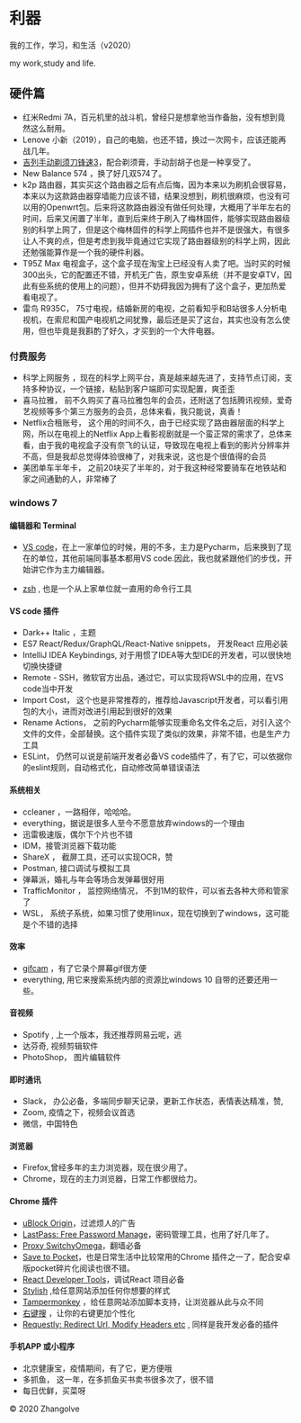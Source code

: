 

# 利器

我的工作，学习，和生活（v2020）

my work,study and life.

## 硬件篇

* 红米Redmi 7A，百元机里的战斗机，曾经只是想拿他当作备胎，没有想到竟然这么耐用。
* Lenove 小新（2019），自己的电脑，也还不错，换过一次网卡，应该还能再战几年。
* [吉列手动剃须刀锋速3](https://item.jd.com/959960.html)，配合剃须膏，手动刮胡子也是一种享受了。
* New Balance 574 ，换了好几双574了。
* k2p 路由器，其实买这个路由器之后有点后悔，因为本来以为刷机会很容易，本来以为这款路由器穿墙能力应该不错，结果没想到，刷机很麻烦，也没有可以用的Openwrt包。后来将这款路由器没有做任何处理，大概用了半年左右的时间，后来又闲置了半年，直到后来终于刷入了梅林固件，能够实现路由器级别的科学上网了，但是这个梅林固件的科学上网插件也并不是很强大，有很多让人不爽的点，但是考虑到我毕竟通过它实现了路由器级别的科学上网，因此还勉强能算作是一个我的硬件利器。
* T95Z Max 电视盒子，这个盒子现在淘宝上已经没有人卖了吧。当时买的时候300出头，它的配置还不错，开机无广告，原生安卓系统（并不是安卓TV，因此有些系统的使用上的问题），但并不妨碍我因为拥有了这个盒子，更加热爱看电视了。
* 雷鸟 R935C， 75寸电视，结婚新房的电视，之前看知乎和B站很多人分析电视机，在索尼和国产电视机之间犹豫，最后还是买了这台，其实也没有怎么使用，但也毕竟是我斟酌了好久，才买到的一个大件电器。


### 付费服务

* 科学上网服务 ，现在的科学上网平台，真是越来越先进了，支持节点订阅，支持多种协议，一个链接，粘贴到客户端即可实现配置，爽歪歪
* 喜马拉雅， 前不久购买了喜马拉雅包年的会员，还附送了包括腾讯视频，爱奇艺视频等多个第三方服务的会员，总体来看，我只能说，真香！
* Netflix合租账号， 这个用的时间不久，由于已经实现了路由器层面的科学上网，所以在电视上的Netflix App上看影视剧就是一个蛮正常的需求了，总体来看，由于我的电视盒子没有奈飞的认证，导致现在电视上看到的影片分辨率并不高，但是我却总觉得体验很棒了，对我来说，这也是个很值得的会员
* 美团单车半年卡， 之前20块买了半年的，对于我这种经常要骑车在地铁站和家之间通勤的人，非常棒了


### windows 7 

#### 编辑器和 Terminal


* [VS code](https://code.visualstudio.com/)，在上一家单位的时候，用的不多，主力是Pycharm，后来换到了现在的单位，其他前端同事基本都用VS code.因此，我也就紧跟他们的步伐，开始讲它作为主力编辑器。

* [zsh](https://ohmyz.sh/) , 也是一个从上家单位就一直用的命令行工具

#### VS code 插件

* Dark++ Italic ，主题
* ES7 React/Redux/GraphQL/React-Native snippets， 开发React 应用必装
* IntelliJ IDEA Keybindings, 对于用惯了IDEA等大型IDE的开发者，可以很快地切换快捷键
* Remote - SSH，微软官方出品，通过它，可以实现将WSL中的应用，在VS code当中开发
* Import Cost， 这个也是非常推荐的，推荐给Javascript开发者，可以看引用包的大小，进而对改进引用起到很好的效果
* Rename Actions， 之前的Pycharm能够实现重命名文件名之后，对引入这个文件的文件，全部替换。这个插件实现了类似的效果，非常不错，也是生产力工具
* ESLint， 仍然可以说是前端开发者必备VS code插件了，有了它，可以依据你的eslint规则，自动格式化，自动修改简单错误语法


#### 系统相关


* ccleaner ，一路相伴，哈哈哈。
* everything，据说是很多人至今不愿意放弃windows的一个理由
* 迅雷极速版，偶尔下个片也不错
* IDM，接管浏览器下载功能
* ShareX ， 截屏工具，还可以实现OCR，赞
* Postman, 接口调试与模拟工具
* 弹幕派，婚礼与年会等场合发弹幕很好用
* TrafficMonitor ， 监控网络情况， 不到1M的软件，可以省去各种大师和管家了
* WSL， 系统子系统，如果习惯了使用linux，现在切换到了windows，这可能是个不错的选择


#### 效率

* [gifcam](https://gifcam.en.softonic.com/) ，有了它录个屏幕gif很方便
* everything, 用它来搜索系统内部的资源比windows 10 自带的还要还用一些。


#### 音视频

* Spotify , 上一个版本，我还推荐网易云呢，逃
* 达芬奇,  视频剪辑软件
* PhotoShop， 图片编辑软件


#### 即时通讯

* Slack， 办公必备，多端同步聊天记录，更新工作状态，表情表达精准，赞,
* Zoom, 疫情之下，视频会议首选
* 微信，中国特色

#### 浏览器

* Firefox,曾经多年的主力浏览器，现在很少用了。
* Chrome，现在的主力浏览器，日常工作都很给力。

#### Chrome 插件

* [uBlock Origin](https://chrome.google.com/webstore/detail/ublock-origin/cjpalhdlnbpafiamejdnhcphjbkeiagm?utm_source=chrome-app-launcher-info-dialog)，过滤烦人的广告
* [LastPass: Free Password Manage](https://chrome.google.com/webstore/detail/lastpass-free-password-ma/hdokiejnpimakedhajhdlcegeplioahd)，密码管理工具，也用了好几年了。
* [Proxy SwitchyOmega](https://chrome.google.com/webstore/detail/proxy-switchyomega/padekgcemlokbadohgkifijomclgjgif)，翻墙必备
* [Save to Pocket](https://chrome.google.com/webstore/detail/save-to-pocket/niloccemoadcdkdjlinkgdfekeahmflj?utm_source=chrome-app-launcher-info-dialog)，也是日常生活中比较常用的Chrome 插件之一了，配合安卓版pocket碎片化阅读也很不错。
* [React Developer Tools](https://chrome.google.com/webstore/detail/react-developer-tools/fmkadmapgofadopljbjfkapdkoienihi?utm_source=chrome-app-launcher-info-dialog)，调试React 项目必备 
* [Stylish](https://chrome.google.com/webstore/detail/stylish-custom-themes-for/fjnbnpbmkenffdnngjfgmeleoegfcffe?utm_source=chrome-app-launcher-info-dialog) ,给任意网站添加任何你想要的样式
* [Tampermonkey](https://chrome.google.com/webstore/detail/dhdgffkkebhmkfjojejmpbldmpobfkfo?utm_source=chrome-app-launcher-info-dialog) ，给任意网站添加脚本支持，让浏览器从此与众不同
* [右键搜](https://chrome.google.com/webstore/detail/phlfmkfpmphogkomddckmggcfpmfchpn?utm_source=chrome-app-launcher-info-dialog) ，让你的右键更加个性化
* [Requestly: Redirect Url, Modify Headers etc](https://chrome.google.com/webstore/detail/requestly-redirect-url-mo/mdnleldcmiljblolnjhpnblkcekpdkpa) , 同样是我开发必备的插件 

#### 手机APP 或小程序

* 北京健康宝，疫情期间，有了它，更方便哦
* 多抓鱼， 这一年，在多抓鱼买书卖书很多次了，很不错
* 每日优鲜，买菜呀

© 2020 Zhangolve
